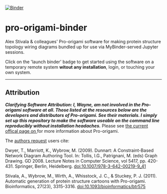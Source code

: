 [![Binder](https://mybinder.org/badge_logo.svg)](https://mybinder.org/v2/gh/fomightez/pro-origami-binder/HEAD?urlpath=%2Flab%2Ftree%2Fproorigami-cde-package%2Fcde-root%2Fhome%2Fproorigami%2Fpro-origami_demo_use.ipynb)


# pro-origami-binder
Alex Stivala & colleagues' Pro-origami software for making protein structure topology wiring diagrams bundled up for use via MyBinder-served Jupyter sessions.

Click on the 'launch binder' badge to get started using the software on a temporary remote system **witout any installation**, login, or touching your own system.

---------------

Attribution
----------

***Clarifying Software Attribution: I, Wayne, am not involved in the Pro-origami software at all. Those listed at the resources below are the developers and distributors of Pro-origami. See their materials. I simply set up this repository to make the software useable on the command line reproducibly without installation headaches.***
Please see [the current offical page on ](https://sites.google.com/site/alexdstivala/home/pro-origami) for more information about Pro-origami.  

The [authors request](https://sites.google.com/site/alexdstivala/home/pro-origami) users cite:

Dwyer, T., Marriott, K., Wybrow, M. (2009). Dunnart: A Constraint-Based Network Diagram Authoring Tool. In: Tollis, I.G., Patrignani, M. (eds) Graph Drawing. GD 2008. Lecture Notes in Computer Science, vol 5417, pp. 420-431. Springer, Berlin, Heidelberg. [doi:10.1007/978-3-642-00219-9_41](https://doi.org/10.1007/978-3-642-00219-9_41) 


Stivala, A., Wybrow, M., Wirth, A., Whisstock, J. C., & Stuckey, P. J. (2011). Automatic generation of protein structure cartoons with Pro-origami. Bioinformatics, 27(23), 3315-3316. [doi:10.1093/bioinformatics/btr575](http://dx.doi.org/10.1093/bioinformatics/btr575)


